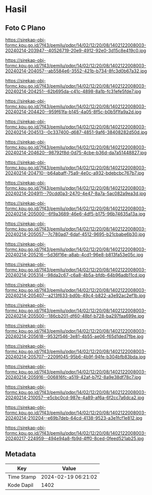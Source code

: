 # Hasil

## Foto C Plano

https://sirekap-obj-formc.kpu.go.id/7f43/pemilu/pdpr/14/02/12/20/08/1402122008003-20240214-203947--40526719-20e9-4912-92e0-3d15c8e419c0.jpg

https://sirekap-obj-formc.kpu.go.id/7f43/pemilu/pdpr/14/02/12/20/08/1402122008003-20240214-204057--ab5584e6-3552-421b-b734-8fc3d0b67a32.jpg

https://sirekap-obj-formc.kpu.go.id/7f43/pemilu/pdpr/14/02/12/20/08/1402122008003-20240214-204251--62b695da-c41c-4898-8a1b-fc31efe5fde7.jpg

https://sirekap-obj-formc.kpu.go.id/7f43/pemilu/pdpr/14/02/12/20/08/1402122008003-20240214-204420--959f61fa-b145-4a05-8f5c-b0b5f1fa9a2d.jpg

https://sirekap-obj-formc.kpu.go.id/7f43/pemilu/pdpr/14/02/12/20/08/1402122008003-20240214-204513--0c337400-d687-4851-9af6-38408282d50d.jpg

https://sirekap-obj-formc.kpu.go.id/7f43/pemilu/pdpr/14/02/12/20/08/1402122008003-20240214-204620--98792f8d-0d75-4cbe-b36d-da7a51448827.jpg

https://sirekap-obj-formc.kpu.go.id/7f43/pemilu/pdpr/14/02/12/20/08/1402122008003-20240214-204710--b64abaff-75a9-4e0c-a932-bdebcbc767b7.jpg

https://sirekap-obj-formc.kpu.go.id/7f43/pemilu/pdpr/14/02/12/20/08/1402122008003-20240214-204911--70cdd0a3-2470-4e47-8a7a-5ac082a9ea3d.jpg

https://sirekap-obj-formc.kpu.go.id/7f43/pemilu/pdpr/14/02/12/20/08/1402122008003-20240214-205000--6f9a3689-46e6-4df5-b175-96b74635a13a.jpg

https://sirekap-obj-formc.kpu.go.id/7f43/pemilu/pdpr/14/02/12/20/08/1402122008003-20240214-205057--7c780ad7-6daf-4512-9695-b21cbabe6b30.jpg

https://sirekap-obj-formc.kpu.go.id/7f43/pemilu/pdpr/14/02/12/20/08/1402122008003-20240214-205216--5d36f16e-a8ab-4cd1-96e8-b813fa53e05c.jpg

https://sirekap-obj-formc.kpu.go.id/7f43/pemilu/pdpr/14/02/12/20/08/1402122008003-20240214-205314--98da2c67-c6a8-4b5a-bfdb-64b96adb11cd.jpg

https://sirekap-obj-formc.kpu.go.id/7f43/pemilu/pdpr/14/02/12/20/08/1402122008003-20240214-205407--a213f633-bd0b-49c4-b822-a3e92ac2ef1b.jpg

https://sirekap-obj-formc.kpu.go.id/7f43/pemilu/pdpr/14/02/12/20/08/1402122008003-20240214-205500--186cb201-df60-48bf-b728-ba297faa699e.jpg

https://sirekap-obj-formc.kpu.go.id/7f43/pemilu/pdpr/14/02/12/20/08/1402122008003-20240214-205618--9532f546-3e81-4b55-ae06-f65d1ded7fbe.jpg

https://sirekap-obj-formc.kpu.go.id/7f43/pemilu/pdpr/14/02/12/20/08/1402122008003-20240214-205707--2209f045-95b6-4b9f-94fe-b304bfb83bda.jpg

https://sirekap-obj-formc.kpu.go.id/7f43/pemilu/pdpr/14/02/12/20/08/1402122008003-20240214-205916--006816fc-a519-42af-b7f2-8a9e38df78c7.jpg

https://sirekap-obj-formc.kpu.go.id/7f43/pemilu/pdpr/14/02/12/20/08/1402122008003-20240214-210057--e5cbc0cd-987e-4a89-af6a-6f2cc7a6dca2.jpg

https://sirekap-obj-formc.kpu.go.id/7f43/pemilu/pdpr/14/02/12/20/08/1402122008003-20240214-210204--e69b7deb-64cd-4138-9523-a3e1fcf1e812.jpg

https://sirekap-obj-formc.kpu.go.id/7f43/pemilu/pdpr/14/02/12/20/08/1402122008003-20240217-224959--494e94a8-fb9d-4ff0-8ced-0feed521ab25.jpg


## Metadata

| Key        | Value               |
| ---------- | ------------------- |
| Time Stamp | 2024-02-19 06:21:02 |
| Kode Dapil | 1402                |



